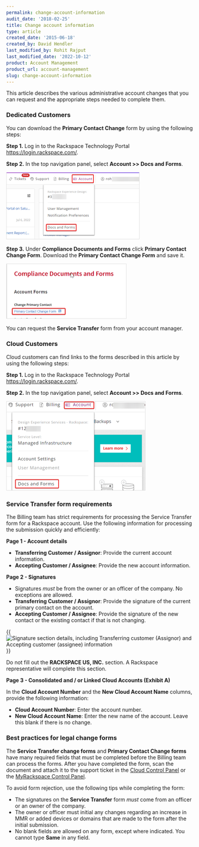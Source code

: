 ```yaml
---
permalink: change-account-information
audit_date: '2018-02-25'
title: Change account information
type: article
created_date: '2015-06-18'
created_by: David Hendler
last_modified_by: Rohit Rajput 
last_modified_date: '2022-10-12'
product: Account Management
product_url: account-management
slug: change-account-information
---
```


This article describes the various administrative account changes that you can
request and the appropriate steps needed to complete them.

### Dedicated Customers

You can download the **Primary Contact Change** form by using the following steps: 

**Step 1.** Log in to the Rackspace Technology Portal <https://login.rackspace.com/>.

**Step 2.** In the top navigation panel, select **Account >> Docs and Forms**.

<img width="359" alt="account-docs-forms   forms" src="accdocs&forms.png">

**Step 3.** Under **Compliance Documents and Forms** click **Primary Contact Change Form**. Download the **Primary Contact Change Form** and save it. 

<img width="324" alt="Change Primary contact form" src="changeprimarycontactform.png">


You can request the **Service Transfer** form from your account manager.


### Cloud Customers

Cloud customers can find links to the forms described in this article by using the following steps:

**Step 1.** Log in to the Rackspace Technology Portal <https://login.rackspace.com/>. 

**Step 2.** In the top navigation panel, select **Account >> Docs and Forms**.

<img width="375" alt="Acc Docs   forms cloud" src="acc-docs-forms-cloud.png">



### Service Transfer form requirements

The Billing team has strict requirements for processing the Service Transfer
form for a Rackspace account. Use the following information for processing the
submission quickly and efficiently:

**Page 1 - Account details**

-   **Transferring Customer / Assignor**: Provide the current account
    information.
-   **Accepting Customer / Assignee**: Provide the new account information.

**Page 2 - Signatures**

-   Signatures *must* be from the owner or an officer of the company. No
    exceptions are allowed.
-   **Transferring Customer / Assignor**: Provide the signature of the
    current primary contact on the account.
-   **Accepting Customer / Assignee**: Provide the signature of the new
    contact or the existing contact if that is not changing.


{{<image alt="Signature section details, including Transferring customer (Assignor) and Accepting customer (assignee) information" src="change-account-2.jpg" title="Signature section details, including Transferring customer (Assignor) and Accepting customer (assignee) information">}}

Do not fill out the **RACKSPACE US, INC.** section. A Rackspace
representative will complete this section.

**Page 3 - Consolidated and / or Linked Cloud Accounts (Exhibit A)**

In the **Cloud Account Number** and the **New Cloud Account Name** columns,
provide the following information:

- **Cloud Account Number**: Enter the account number.
- **New Cloud Account Name**: Enter the new name of the account. Leave
  this blank if there is no change.

### Best practices for legal change forms

The **Service Transfer change forms** and **Primary Contact Change forms** have many required
fields that must be completed before the Billing team can process the forms.
After you have completed the form, scan the document and attach it to the
support ticket in the [Cloud Control Panel](https://login.rackspace.com) or
the [MyRackspace Control Panel](https://login.rackspace.com).

To avoid form rejection, use the following tips while completing the
form:

- The signatures on the **Service Transfer** form *must* come
  from an officer or an owner of the company.
- The owner or officer must initial any changes regarding an increase
  in MMR or added devices or domains that are made to the form after
  the initial submission.
- No blank fields are allowed on any form, except where indicated. You
  cannot type **Same** in any field.


